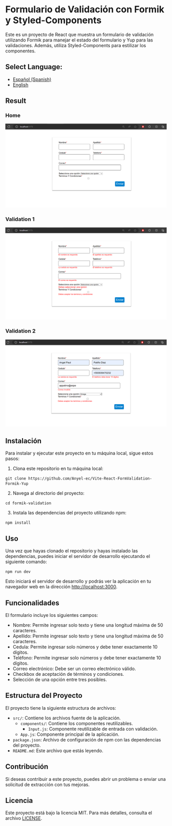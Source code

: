 # Formulario de Validación con Formik y Styled-Components

Este es un proyecto de React que muestra un formulario de validación utilizando Formik para manejar el estado del formulario y Yup para las validaciones. Además, utiliza Styled-Components para estilizar los componentes.

## **Select Language:**
- [Español (Spanish)](README-es.md)
- [English](README.md)

## Result
### Home
![Alt text](docs/home.PNG) 
### Validation 1
![Alt text](docs/1.PNG) 
### Validation 2
![Alt text](docs/2.PNG) 

## Instalación

Para instalar y ejecutar este proyecto en tu máquina local, sigue estos pasos:

1. Clona este repositorio en tu máquina local:

```
git clone https://github.com/Anyel-ec/Vite-React-FormValidation-Formik-Yup
```

2. Navega al directorio del proyecto:

```
cd formik-validation
```

3. Instala las dependencias del proyecto utilizando npm:

```
npm install
```

## Uso

Una vez que hayas clonado el repositorio y hayas instalado las dependencias, puedes iniciar el servidor de desarrollo ejecutando el siguiente comando:

```
npm run dev
```

Esto iniciará el servidor de desarrollo y podrás ver la aplicación en tu navegador web en la dirección [http://localhost:3000](http://localhost:3000).

## Funcionalidades

El formulario incluye los siguientes campos:

- Nombre: Permite ingresar solo texto y tiene una longitud máxima de 50 caracteres.
- Apellido: Permite ingresar solo texto y tiene una longitud máxima de 50 caracteres.
- Cedula: Permite ingresar solo números y debe tener exactamente 10 dígitos.
- Teléfono: Permite ingresar solo números y debe tener exactamente 10 dígitos.
- Correo electrónico: Debe ser un correo electrónico válido.
- Checkbox de aceptación de términos y condiciones.
- Selección de una opción entre tres posibles.

## Estructura del Proyecto

El proyecto tiene la siguiente estructura de archivos:

- `src/`: Contiene los archivos fuente de la aplicación.
  - `components/`: Contiene los componentes reutilizables.
    - `Input.js`: Componente reutilizable de entrada con validación.
  - `App.js`: Componente principal de la aplicación.
- `package.json`: Archivo de configuración de npm con las dependencias del proyecto.
- `README.md`: Este archivo que estás leyendo.

## Contribución

Si deseas contribuir a este proyecto, puedes abrir un problema o enviar una solicitud de extracción con tus mejoras.

## Licencia

Este proyecto está bajo la licencia MIT. Para más detalles, consulta el archivo [LICENSE](LICENSE).
